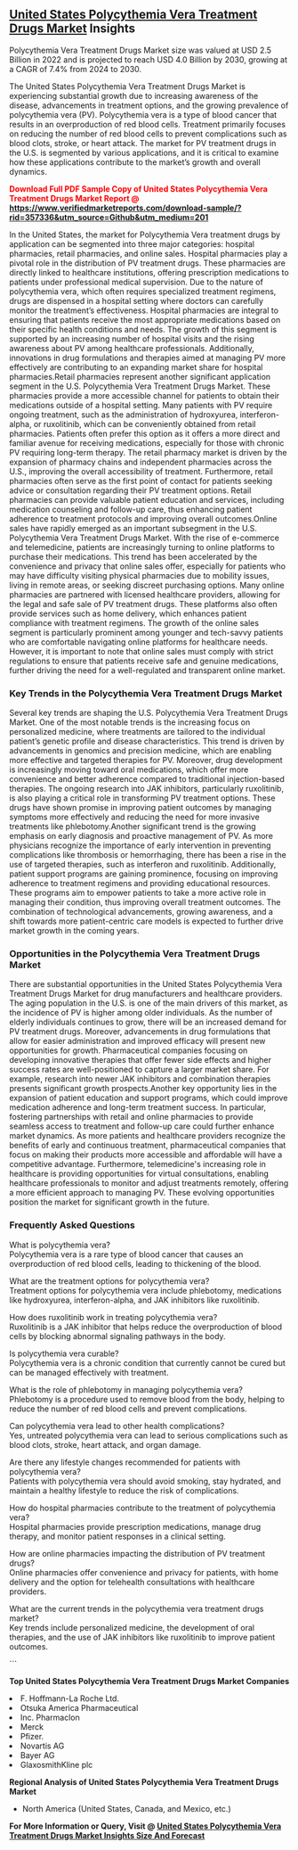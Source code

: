 <h2><a href="https://www.verifiedmarketreports.com/download-sample/?rid=357336&amp;utm_source=Github&amp;utm_medium=201" target="_blank">United States Polycythemia Vera Treatment Drugs Market</a> Insights</h2><p>Polycythemia Vera Treatment Drugs Market size was valued at USD 2.5 Billion in 2022 and is projected to reach USD 4.0 Billion by 2030, growing at a CAGR of 7.4% from 2024 to 2030.</p><p><p>The United States Polycythemia Vera Treatment Drugs Market is experiencing substantial growth due to increasing awareness of the disease, advancements in treatment options, and the growing prevalence of polycythemia vera (PV). Polycythemia vera is a type of blood cancer that results in an overproduction of red blood cells. Treatment primarily focuses on reducing the number of red blood cells to prevent complications such as blood clots, stroke, or heart attack. The market for PV treatment drugs in the U.S. is segmented by various applications, and it is critical to examine how these applications contribute to the market’s growth and overall dynamics. <b><p><span class=""><span style="color: #ff0000;"><strong>Download Full PDF Sample Copy of United States Polycythemia Vera Treatment Drugs Market Report</strong> @ </span><a href="https://www.verifiedmarketreports.com/download-sample/?rid=357336&amp;utm_source=Github&amp;utm_medium=201" target="_blank">https://www.verifiedmarketreports.com/download-sample/?rid=357336&amp;utm_source=Github&amp;utm_medium=201</a></span></p></b></p><p>In the United States, the market for Polycythemia Vera treatment drugs by application can be segmented into three major categories: hospital pharmacies, retail pharmacies, and online sales. Hospital pharmacies play a pivotal role in the distribution of PV treatment drugs. These pharmacies are directly linked to healthcare institutions, offering prescription medications to patients under professional medical supervision. Due to the nature of polycythemia vera, which often requires specialized treatment regimens, drugs are dispensed in a hospital setting where doctors can carefully monitor the treatment’s effectiveness. Hospital pharmacies are integral to ensuring that patients receive the most appropriate medications based on their specific health conditions and needs. The growth of this segment is supported by an increasing number of hospital visits and the rising awareness about PV among healthcare professionals. Additionally, innovations in drug formulations and therapies aimed at managing PV more effectively are contributing to an expanding market share for hospital pharmacies.Retail pharmacies represent another significant application segment in the U.S. Polycythemia Vera Treatment Drugs Market. These pharmacies provide a more accessible channel for patients to obtain their medications outside of a hospital setting. Many patients with PV require ongoing treatment, such as the administration of hydroxyurea, interferon-alpha, or ruxolitinib, which can be conveniently obtained from retail pharmacies. Patients often prefer this option as it offers a more direct and familiar avenue for receiving medications, especially for those with chronic PV requiring long-term therapy. The retail pharmacy market is driven by the expansion of pharmacy chains and independent pharmacies across the U.S., improving the overall accessibility of treatment. Furthermore, retail pharmacies often serve as the first point of contact for patients seeking advice or consultation regarding their PV treatment options. Retail pharmacies can provide valuable patient education and services, including medication counseling and follow-up care, thus enhancing patient adherence to treatment protocols and improving overall outcomes.Online sales have rapidly emerged as an important subsegment in the U.S. Polycythemia Vera Treatment Drugs Market. With the rise of e-commerce and telemedicine, patients are increasingly turning to online platforms to purchase their medications. This trend has been accelerated by the convenience and privacy that online sales offer, especially for patients who may have difficulty visiting physical pharmacies due to mobility issues, living in remote areas, or seeking discreet purchasing options. Many online pharmacies are partnered with licensed healthcare providers, allowing for the legal and safe sale of PV treatment drugs. These platforms also often provide services such as home delivery, which enhances patient compliance with treatment regimens. The growth of the online sales segment is particularly prominent among younger and tech-savvy patients who are comfortable navigating online platforms for healthcare needs. However, it is important to note that online sales must comply with strict regulations to ensure that patients receive safe and genuine medications, further driving the need for a well-regulated and transparent online market.<h3>Key Trends in the Polycythemia Vera Treatment Drugs Market</h3><p>Several key trends are shaping the U.S. Polycythemia Vera Treatment Drugs Market. One of the most notable trends is the increasing focus on personalized medicine, where treatments are tailored to the individual patient’s genetic profile and disease characteristics. This trend is driven by advancements in genomics and precision medicine, which are enabling more effective and targeted therapies for PV. Moreover, drug development is increasingly moving toward oral medications, which offer more convenience and better adherence compared to traditional injection-based therapies. The ongoing research into JAK inhibitors, particularly ruxolitinib, is also playing a critical role in transforming PV treatment options. These drugs have shown promise in improving patient outcomes by managing symptoms more effectively and reducing the need for more invasive treatments like phlebotomy.Another significant trend is the growing emphasis on early diagnosis and proactive management of PV. As more physicians recognize the importance of early intervention in preventing complications like thrombosis or hemorrhaging, there has been a rise in the use of targeted therapies, such as interferon and ruxolitinib. Additionally, patient support programs are gaining prominence, focusing on improving adherence to treatment regimens and providing educational resources. These programs aim to empower patients to take a more active role in managing their condition, thus improving overall treatment outcomes. The combination of technological advancements, growing awareness, and a shift towards more patient-centric care models is expected to further drive market growth in the coming years.<h3>Opportunities in the Polycythemia Vera Treatment Drugs Market</h3><p>There are substantial opportunities in the United States Polycythemia Vera Treatment Drugs Market for drug manufacturers and healthcare providers. The aging population in the U.S. is one of the main drivers of this market, as the incidence of PV is higher among older individuals. As the number of elderly individuals continues to grow, there will be an increased demand for PV treatment drugs. Moreover, advancements in drug formulations that allow for easier administration and improved efficacy will present new opportunities for growth. Pharmaceutical companies focusing on developing innovative therapies that offer fewer side effects and higher success rates are well-positioned to capture a larger market share. For example, research into newer JAK inhibitors and combination therapies presents significant growth prospects.Another key opportunity lies in the expansion of patient education and support programs, which could improve medication adherence and long-term treatment success. In particular, fostering partnerships with retail and online pharmacies to provide seamless access to treatment and follow-up care could further enhance market dynamics. As more patients and healthcare providers recognize the benefits of early and continuous treatment, pharmaceutical companies that focus on making their products more accessible and affordable will have a competitive advantage. Furthermore, telemedicine's increasing role in healthcare is providing opportunities for virtual consultations, enabling healthcare professionals to monitor and adjust treatments remotely, offering a more efficient approach to managing PV. These evolving opportunities position the market for significant growth in the future.<h3>Frequently Asked Questions</h3><p>What is polycythemia vera? <br> Polycythemia vera is a rare type of blood cancer that causes an overproduction of red blood cells, leading to thickening of the blood.</p><p>What are the treatment options for polycythemia vera? <br> Treatment options for polycythemia vera include phlebotomy, medications like hydroxyurea, interferon-alpha, and JAK inhibitors like ruxolitinib.</p><p>How does ruxolitinib work in treating polycythemia vera? <br> Ruxolitinib is a JAK inhibitor that helps reduce the overproduction of blood cells by blocking abnormal signaling pathways in the body.</p><p>Is polycythemia vera curable? <br> Polycythemia vera is a chronic condition that currently cannot be cured but can be managed effectively with treatment.</p><p>What is the role of phlebotomy in managing polycythemia vera? <br> Phlebotomy is a procedure used to remove blood from the body, helping to reduce the number of red blood cells and prevent complications.</p><p>Can polycythemia vera lead to other health complications? <br> Yes, untreated polycythemia vera can lead to serious complications such as blood clots, stroke, heart attack, and organ damage.</p><p>Are there any lifestyle changes recommended for patients with polycythemia vera? <br> Patients with polycythemia vera should avoid smoking, stay hydrated, and maintain a healthy lifestyle to reduce the risk of complications.</p><p>How do hospital pharmacies contribute to the treatment of polycythemia vera? <br> Hospital pharmacies provide prescription medications, manage drug therapy, and monitor patient responses in a clinical setting.</p><p>How are online pharmacies impacting the distribution of PV treatment drugs? <br> Online pharmacies offer convenience and privacy for patients, with home delivery and the option for telehealth consultations with healthcare providers.</p><p>What are the current trends in the polycythemia vera treatment drugs market? <br> Key trends include personalized medicine, the development of oral therapies, and the use of JAK inhibitors like ruxolitinib to improve patient outcomes.</p>```</p><p><strong>Top United States Polycythemia Vera Treatment Drugs Market Companies</strong></p><div data-test-id=""><p><li>F. Hoffmann-La Roche Ltd.</li><li> Otsuka America Pharmaceutical</li><li> Inc. Pharmaclon</li><li> Merck</li><li> Pfizer.</li><li> Novartis AG</li><li> Bayer AG</li><li> GlaxosmithKline plc</li></p><div><strong>Regional Analysis of&nbsp;United States Polycythemia Vera Treatment Drugs Market</strong></div><ul><li dir="ltr"><p dir="ltr">North America&nbsp;(United States, Canada, and Mexico, etc.)</p></li></ul><p><strong>For More Information or Query, Visit @&nbsp;</strong><strong><a href="https://www.verifiedmarketreports.com/product/polycythemia-vera-treatment-drugs-market/?utm_source=Github&amp;utm_medium=201" target="_blank">United States Polycythemia Vera Treatment Drugs Market Insights Size And Forecast</a></strong></p></div>
